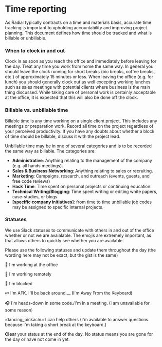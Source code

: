 # Time reporting

As Radial typically contracts on a time and materials basis, accurate time tracking is important to upholding accountability and improving project planning.  This document defines how time should be tracked and what is billable or unbillable.

### When to clock in and out

Clock in as soon as you reach the office and immediately before leaving for the day.  Treat any time you work from home the same way.  In general you should leave the clock running for short breaks (bio breaks, coffee breaks, etc.) of approximately 15 minutes or less.  When leaving the office (e.g. for lunch) you should generally clock out as well excepting working lunches such as sales meetings with potential clients where business is the main thing discussed.  While taking care of personal work is certainly acceptable at the office, it is expected that this will also be done off the clock.

### Billable vs. unbillable time

Billable time is any time working on a single client project.  This includes any meetings or preparation work. Record all time on the project regardless of your perceived productivity.  If you have any doubts about whether a block of time should be billable, discuss it with the project lead.

Unbillable time may be in one of several categories and is to be recorded the same way as billable.  The categories are:

 - **Administrative**: Anything relating to the management of the company (e.g. all hands meetings).
 - **Sales & Business Networking**: Anything relating to sales or recruiting.
 - **Marketing**: Campaigns, research, and outreach (events, guests, and free code reviews)
 - **Hack Time**: Time spent on personal projects or continuing education.
 - **Technical Writing/Blogging**: Time spent writing or editing white papers, case-studies, or blogs
 - **[specific company initiatives]**: from time to time unbillable job codes may be assigned to specific internal projects.

### Statuses
We use Slack statuses to communicate with others in and out of the office whether or not we are avaialable.
The emojis are extremely important, as that allows others to quickly see whether you are available.

Please use the following statuses and update them throughout the day (the wording here may not be exact, but the gist is the same)

:office: I'm working at the office

:house_with_garden: I'm working remotely

:no_entry_sign: I'm blocked

:zzz: I'm AFK. I'll be back around __ (I'm Away From the Keyboard)

:headphones: I'm heads-down in some code./I'm in a meeting. (I am unavailable for some reason)

:dancing_pickachu: I can help others (I'm available to answer questions because I'm taking a short break at the keyboard.)


**Clear** your status at the end of the day. No status means you are gone for the day or have not come in yet.
